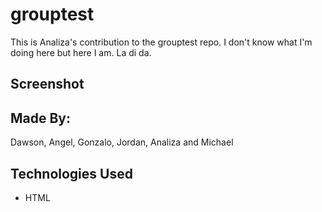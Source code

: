# grouptest

This is Analiza's contribution to the grouptest repo. I don't know what I'm doing here but here I am. La di da.

## Screenshot

## Made By:
Dawson, Angel, Gonzalo, Jordan, Analiza and Michael

## Technologies Used
* HTML
